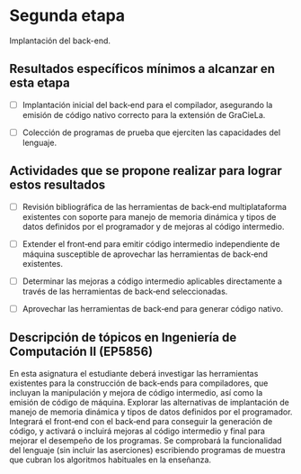 # Segunda etapa
Implantación del back-end.

## Resultados específicos mínimos a alcanzar en esta etapa

- [ ] Implantación inicial del back‐end para el compilador, asegurando
la emisión de código nativo correcto para la extensión de GraCieLa.

- [ ] Colección de programas de prueba que ejerciten las capacidades del
lenguaje.

## Actividades que se propone realizar para lograr estos resultados

- [ ] Revisión bibliográfica de las herramientas de back‐end multiplataforma
existentes con soporte  para manejo de memoria dinámica y tipos de datos
definidos por el programador y de mejoras  al código intermedio.

- [ ] Extender el front‐end para emitir código intermedio independiente de
máquina susceptible de  aprovechar las herramientas de back‐end existentes.

- [ ] Determinar las mejoras a código intermedio aplicables directamente a
través de las herramientas de back‐end seleccionadas.

- [ ] Aprovechar las herramientas de back‐end para generar código nativo.

## Descripción de tópicos en Ingeniería de Computación II (EP5856)

En esta asignatura el estudiante deberá investigar las herramientas existentes
para la construcción de  back‐ends para compiladores, que incluyan la
manipulación y mejora de código intermedio, así como  la emisión de código de
máquina. Explorar las alternativas de implantación de manejo de memoria
dinámica y tipos de datos definidos por el programador. Integrará el front‐end
con el back‐end para conseguir la generación de código, y activará o incluirá
mejoras al código intermedio y final para mejorar el desempeño de los
programas. Se comprobará la funcionalidad del lenguaje (sin incluir las
aserciones) escribiendo programas de muestra que cubran los algoritmos
habituales en la enseñanza.
